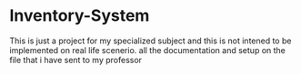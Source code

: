 # Inventory-System
This is just a project for my specialized subject and this is not intened to be implemented on real life scenerio.
all the documentation and setup on the file that i have sent to my professor
